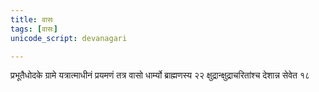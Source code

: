 ```yaml
---
title: वासः
tags: [वासः]
unicode_script: devanagari

---
```

प्रभूतैधोदके ग्रामे यत्रात्माधीनं प्रयमणं तत्र वासो धार्म्यो ब्राह्मणस्य २२
क्षुद्रान्क्षुद्राचरितांश्च देशान्न सेवेत १८ 